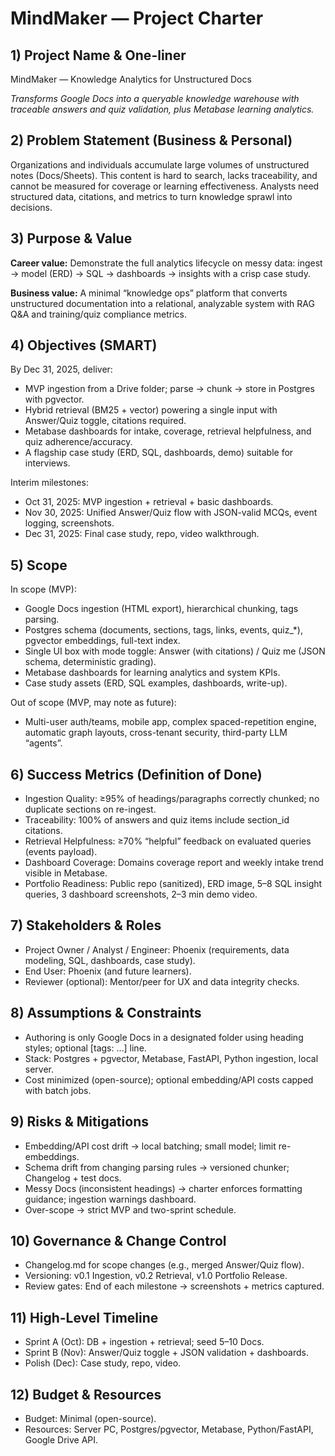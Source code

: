 # MindMaker — Project Charter
## 1) Project Name & One-liner
MindMaker — Knowledge Analytics for Unstructured Docs

*Transforms Google Docs into a queryable knowledge warehouse with traceable answers and quiz validation, plus Metabase learning analytics.*
## 2) Problem Statement (Business & Personal)
Organizations and individuals accumulate large volumes of unstructured notes (Docs/Sheets).
This content is hard to search, lacks traceability, and cannot be measured for coverage or learning effectiveness.
Analysts need structured data, citations, and metrics to turn knowledge sprawl into decisions.
## 3) Purpose & Value
**Career value:** Demonstrate the full analytics lifecycle on messy data: ingest → model (ERD) → SQL → dashboards → insights with a crisp case study.

**Business value:** A minimal “knowledge ops” platform that converts unstructured documentation into a relational, analyzable system with RAG Q&A and training/quiz compliance metrics.
## 4) Objectives (SMART)
By Dec 31, 2025, deliver:
- MVP ingestion from a Drive folder; parse → chunk → store in Postgres with pgvector.
- Hybrid retrieval (BM25 + vector) powering a single input with Answer/Quiz toggle, citations required.
- Metabase dashboards for intake, coverage, retrieval helpfulness, and quiz adherence/accuracy.
- A flagship case study (ERD, SQL, dashboards, demo) suitable for interviews.

Interim milestones:
- Oct 31, 2025: MVP ingestion + retrieval + basic dashboards.
- Nov 30, 2025: Unified Answer/Quiz flow with JSON-valid MCQs, event logging, screenshots.
- Dec 31, 2025: Final case study, repo, video walkthrough.
## 5) Scope
In scope (MVP):
- Google Docs ingestion (HTML export), hierarchical chunking, tags parsing.
- Postgres schema (documents, sections, tags, links, events, quiz_*), pgvector embeddings, full-text index.
- Single UI box with mode toggle: Answer (with citations) / Quiz me (JSON schema, deterministic grading).
- Metabase dashboards for learning analytics and system KPIs.
- Case study assets (ERD, SQL examples, dashboards, write-up).

Out of scope (MVP, may note as future):
- Multi-user auth/teams, mobile app, complex spaced-repetition engine, automatic graph layouts, cross-tenant security, third-party LLM “agents”.
## 6) Success Metrics (Definition of Done)
- Ingestion Quality: ≥95% of headings/paragraphs correctly chunked; no duplicate sections on re-ingest.
- Traceability: 100% of answers and quiz items include section_id citations.
- Retrieval Helpfulness: ≥70% “helpful” feedback on evaluated queries (events payload).
- Dashboard Coverage: Domains coverage report and weekly intake trend visible in Metabase.
- Portfolio Readiness: Public repo (sanitized), ERD image, 5–8 SQL insight queries, 3 dashboard screenshots, 2–3 min demo video.
## 7) Stakeholders & Roles
- Project Owner / Analyst / Engineer: Phoenix (requirements, data modeling, SQL, dashboards, case study).
- End User: Phoenix (and future learners).
- Reviewer (optional): Mentor/peer for UX and data integrity checks.
## 8) Assumptions & Constraints
- Authoring is only Google Docs in a designated folder using heading styles; optional [tags: …] line.
- Stack: Postgres + pgvector, Metabase, FastAPI, Python ingestion, local server.
- Cost minimized (open-source); optional embedding/API costs capped with batch jobs.
## 9) Risks & Mitigations
- Embedding/API cost drift → local batching; small model; limit re-embeddings.
- Schema drift from changing parsing rules → versioned chunker; Changelog + test docs.
- Messy Docs (inconsistent headings) → charter enforces formatting guidance; ingestion warnings dashboard.
- Over-scope → strict MVP and two-sprint schedule.
## 10) Governance & Change Control
- Changelog.md for scope changes (e.g., merged Answer/Quiz flow).
- Versioning: v0.1 Ingestion, v0.2 Retrieval, v1.0 Portfolio Release.
- Review gates: End of each milestone → screenshots + metrics captured.
## 11) High-Level Timeline
- Sprint A (Oct): DB + ingestion + retrieval; seed 5–10 Docs.
- Sprint B (Nov): Answer/Quiz toggle + JSON validation + dashboards.
- Polish (Dec): Case study, repo, video.
## 12) Budget & Resources
- Budget: Minimal (open-source).
- Resources: Server PC, Postgres/pgvector, Metabase, Python/FastAPI, Google Drive API.
